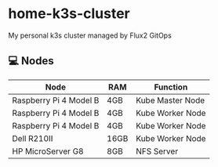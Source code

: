 # home-k3s-cluster
My personal k3s cluster managed by Flux2 GitOps

## 💻 Nodes

| Node                     | RAM  | Function          |
| ------------------------ |------| ----------------- |
| Raspberry Pi 4 Model B   | 4GB  | Kube Master Node  |
| Raspberry Pi 4 Model B   | 4GB  | Kube Worker Node  |
| Raspberry Pi 4 Model B   | 4GB  | Kube Worker Node  |
| Dell R210II              | 16GB | Kube Worker Node  |
| HP MicroServer G8        | 8GB  | NFS Server        |
